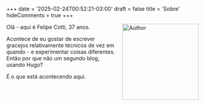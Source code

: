 +++
date = '2025-02-24T00:52:21-03:00'
draft = false
title = 'Sobre'
hideComments = true
+++

<img src="/images/author.jpg" alt="Author" style="float: right; margin: 0 0 1em 1em; width: 200px;" />
Olá - aqui é Felipe Cotti, 37 anos.

Acontece de eu gostar de escrever gracejos relativamente técnicos de vez em quando - e experimentar coisas diferentes. Então por que não um segundo blog, usando Hugo?

É o que está acontecendo aqui.